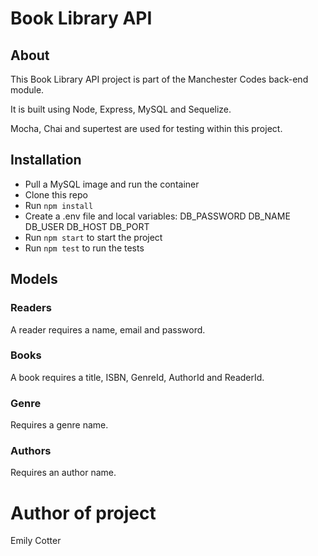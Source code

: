 # Book Library API

## About
This Book Library API project is part of the Manchester Codes back-end module. 

It is built using Node, Express, MySQL and Sequelize. 

Mocha, Chai and supertest are used for testing within this project. 

## Installation
- Pull a MySQL image and run the container
- Clone this repo
- Run `npm install`
- Create a .env file and local variables:
DB_PASSWORD
DB_NAME
DB_USER
DB_HOST
DB_PORT
- Run `npm start` to start the project
- Run `npm test` to run the tests

## Models

### Readers

A reader requires a name, email and password.

### Books

A book requires a title, ISBN, GenreId, AuthorId and ReaderId.

### Genre

Requires a genre name.

### Authors

Requires an author name.

# Author of project 
Emily Cotter
